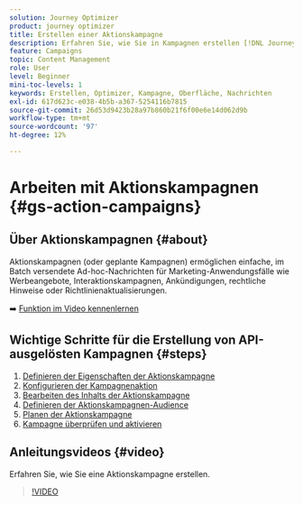 ```yaml
---
solution: Journey Optimizer
product: journey optimizer
title: Erstellen einer Aktionskampagne
description: Erfahren Sie, wie Sie in Kampagnen erstellen [!DNL Journey Optimizer].
feature: Campaigns
topic: Content Management
role: User
level: Beginner
mini-toc-levels: 1
keywords: Erstellen, Optimizer, Kampagne, Oberfläche, Nachrichten
exl-id: 617d623c-e038-4b5b-a367-5254116b7815
source-git-commit: 26d53d9423b28a97b860b21f6f00e6e14d062d9b
workflow-type: tm+mt
source-wordcount: '97'
ht-degree: 12%

---
```



# Arbeiten mit Aktionskampagnen {#gs-action-campaigns}

## Über Aktionskampagnen {#about}

Aktionskampagnen (oder geplante Kampagnen) ermöglichen einfache, im Batch versendete Ad-hoc-Nachrichten für Marketing-Anwendungsfälle wie Werbeangebote, Interaktionskampagnen, Ankündigungen, rechtliche Hinweise oder Richtlinienaktualisierungen.

➡️ [Funktion im Video kennenlernen](#video)

## Wichtige Schritte für die Erstellung von API-ausgelösten Kampagnen {#steps}

1. [Definieren der Eigenschaften der Aktionskampagne](campaign-properties.md)
1. [Konfigurieren der Kampagnenaktion](campaign-action.md)
1. [Bearbeiten des Inhalts der Aktionskampagne](campaign-content.md)
1. [Definieren der Aktionskampagnen-Audience](campaign-audience.md)
1. [Planen der Aktionskampagne](campaign-schedule.md)
1. [Kampagne überprüfen und aktivieren](review-activate-campaign.md)

## Anleitungsvideos {#video}

Erfahren Sie, wie Sie eine Aktionskampagne erstellen.

>[!VIDEO](https://video.tv.adobe.com/v/346680?quality=12)
